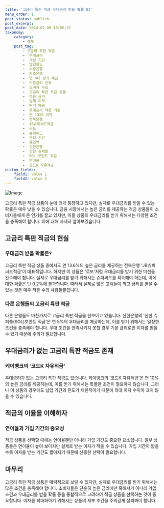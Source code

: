 ```yaml
---
title: '고금리 특판 적금 우대금리 받을 확률 02'
menu_order: 1
post_status: publish
post_excerpt: 
post_date: 2024-02-09 19:50:37
taxonomy:
    category:
        - 경제
    post_tag:
        - 고금리 특판 적금
        -  우대금리
        -  가입 기간
        -  납입한도
        -  시중은행
        -  저축은행
        -  연 4대 정기 예금
        -  기준금리 인하
        -  소비자 수요
        -  고금리 특판 적금 상품
        -  적용 금리
        -  실제 이자
        -  단기 예금
        -  우대금리 적용 기준
        -  연 1326 이자
        -  전북은행
        -  JB슈퍼씨드적금
        -  씨드
        -  슈퍼씨드
        -  가입 기간
        -  불입액
        -  신한은행
        -  신한 슈퍼쏠
        -  SOL 포인트 적금
        -  연이율
        -  코드K 자유적금
custom_fields:
    field1: value 1
    field2: value 2
---
```


![Image](https://imgnews.pstatic.net/image/648/2024/02/09/0000023232_001_20240209070001657.jpg?type=w647)

고금리 특판 적금 상품이 눈에 띄게 등장하고 있지만, 실제로 우대금리를 받을 수 있는 확률은 매우 낮을 수 있습니다. 금융 시장에서는 높은 금리를 제공하는 적금 상품들이 소비자들에게 큰 인기를 끌고 있지만, 이들 상품의 우대금리를 받기 위해서는 다양한 조건을 충족해야 합니다. 이에 대해 자세히 알아보겠습니다.
## 고금리 특판 적금의 현실
### 우대금리 받을 확률은?
고금리 특판 적금 상품 중에서도 연 13.6%의 높은 금리를 제공하는 전북은행 'JB슈퍼씨드적금'이 대표적입니다. 하지만 이 상품은 '로또'처럼 우대금리를 받기 위한 미션을 완수해야 합니다. 실제로 우대금리를 받기 위해서는 슈퍼씨드를 획득해야 하는데, 이에 대한 확률은 단 0.2%에 불과합니다. 따라서 실제로 많은 고객들이 최고 금리를 받을 수 있는 것은 매우 적은 수의 사람들뿐입니다.
### 다른 은행들의 고금리 특판 적금
다른 은행들도 마찬가지로 고금리 특판 적금을 선보이고 있습니다. 신한은행의 '신한 슈퍼쏠(SOL)포인트 적금'은 연 5%의 우대금리를 제공하는데, 이를 받기 위해서는 일정한 조건을 충족해야 합니다. 우대 조건을 만족시키지 못할 경우 기본 금리로만 이자를 받을 수 있기 때문에 주의가 필요합니다.
## 우대금리가 없는 고금리 특판 적금도 존재
### 케이뱅크의 '코드K 자유적금'
우대금리가 없는 고금리 특판 적금도 있습니다. 케이뱅크의 '코드K 자유적금'은 연 10%의 높은 금리를 제공하는데, 이를 받기 위해서는 특별한 조건이 필요하지 않습니다. 그러나 이 상품의 경우에도 납입 기간과 한도가 제한적이기 때문에 최대 이자 수익이 크지 않을 수 있습니다.
## 적금의 이율을 이해하자
### 연이율과 가입 기간의 중요성
적금 상품을 선택할 때에는 연이율뿐만 아니라 가입 기간도 중요한 요소입니다. 일부 상품들은 연이율이 높아 보이지만 실제로 받는 이자가 적을 수 있습니다. 가입 기간이 짧을수록 이자를 받는 기간도 짧아지기 때문에 신중한 선택이 필요합니다.
## 마무리
고금리 특판 적금 상품은 매력적으로 보일 수 있지만, 실제로 우대금리를 받기 위해서는 많은 조건을 충족해야 합니다. 소비자들은 단순히 높은 금리에만 혹해서가 아니라 가입 조건과 우대금리를 받을 확률 등을 종합적으로 고려하여 적금 상품을 선택하는 것이 중요합니다. 이자를 최대화하기 위해서는 상품의 세부 조건을 주의깊게 살펴봐야 합니다.
